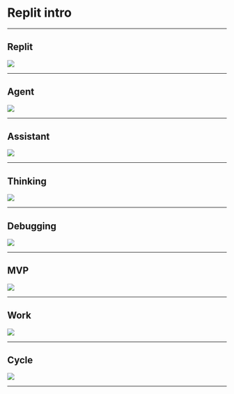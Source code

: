 # Replit intro

---

## Replit

![](../images/01.png) 

---

## Agent

![](../images/02.png)

---

## Assistant

![](../images/03.png)

---

## Thinking

![](../images/04.png)

---

## Debugging

![](../images/05.png)

---

## MVP

![](../images/06.png)

---

## Work

![](../images/07.png)

---

## Cycle

![](../images/08.png)

---
